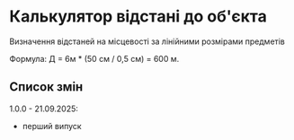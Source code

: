 # Калькулятор відстані до об'єкта

Визначення відстаней на місцевості за лінійними розмірами предметів

Формула: Д = 6м * (50 см / 0,5 см) = 600 м.

## Список змін
1.0.0 - 21.09.2025:
- перший випуск

